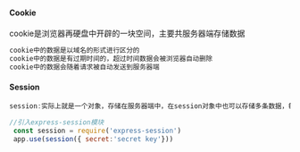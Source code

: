#### Cookie

   cookie是浏览器再硬盘中开辟的一块空间，主要共服务器端存储数据

   ```js
cookie中的数据是以域名的形式进行区分的
cookie中的数据是有过期时间的，超过时间数据会被浏览器自动删除
cookie中的数据会随着请求被自动发送到服务器端
   ```



#### Session

```js
session:实际上就是一个对象，存储在服务器端中，在session对象中也可以存储多条数据，每一条数据都有一个sessionid做为唯一标识。
```



```js
//引入express-session模块
 const session = require('express-session')
 app.use(session({ secret:'secret key'}))
```

